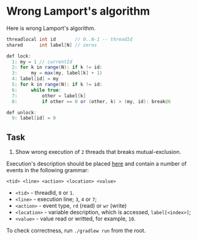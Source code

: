 # Wrong Lamport's algorithm

Here is wrong Lamport's algorithm.

```java
threadlocal int id       // 0..N-1 -- threadId
shared      int label[N] // zeros 

def lock:
  1: my = 1 // currentId
  2: for k in range(N): if k != id:
  3:     my = max(my, label[k] + 1) 
  4: label[id] = my 
  5: for k in range(N): if k != id:
  6:     while true: 
  7:         other = label[k] 
  8:         if other == 0 or (other, k) > (my, id): break@6 

def unlock:
  9: label[id] = 0
```

## Task

1. Show wrong execution of ```2``` threads that breaks mutual-exclusion.

 Execution's description should be placed [here](execution) and contain a number of events in the following grammar:
 ```
 <tid> <line> <action> <location> <value>
 ```
 * `<tid>` - threadId, `0` or `1`.
 * `<line>` - execution line; `3`, `4` or `7`;
 * `<action>` - event type, `rd` (read) or `wr` (write)
 * `<location>` - variable description, which is accessed, `label[<index>]`;
 * `<value>` - value read or writted, for example, `10`.

 To check correctness, run `./gradlew run` from the root.